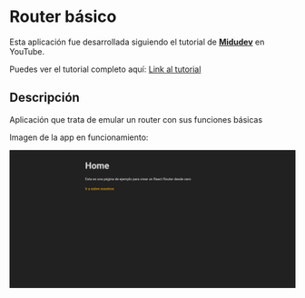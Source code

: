 # Router básico

Esta aplicación fue desarrollada siguiendo el tutorial de **[Midudev](https://www.youtube.com/@midulive)** en YouTube.

Puedes ver el tutorial completo aquí: [Link al tutorial](https://www.youtube.com/watch?v=K2NcGYajvY4&list=PLUofhDIg_38q4D0xNWp7FEHOTcZhjWJ29&index=7)

## Descripción

Aplicación que trata de emular un router con sus funciones básicas


Imagen de la app en funcionamiento:

![Tienda online](/app.png)

